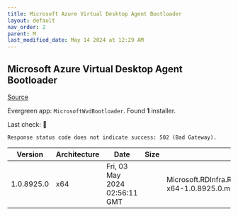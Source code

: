 ```yaml
---
title: Microsoft Azure Virtual Desktop Agent Bootloader
layout: default
nav_order: 2
parent: M
last_modified_date: May 14 2024 at 12:29 AM
---
```


## Microsoft Azure Virtual Desktop Agent Bootloader

[Source](https://docs.microsoft.com/en-us/azure/virtual-desktop/create-host-pools-powershell)

Evergreen app: `MicrosoftWvdBootloader`. Found **1** installer.

Last check: 🔴
```
Response status code does not indicate success: 502 (Bad Gateway).
```

| Version    | Architecture | Date                          | Size | Filename                                                         | URI                                                                                                                                  |
| ---------- | ------------ | ----------------------------- | ---- | ---------------------------------------------------------------- | ------------------------------------------------------------------------------------------------------------------------------------ |
| 1.0.8925.0 | x64          | Fri, 03 May 2024 02:56:11 GMT |      | Microsoft.RDInfra.RDAgentBootLoader.Installer-x64-1.0.8925.0.msi | [https://query.prod.cms.rt.microsoft.com/cms/api/am/binary/RWrxrH](https://query.prod.cms.rt.microsoft.com/cms/api/am/binary/RWrxrH) |
